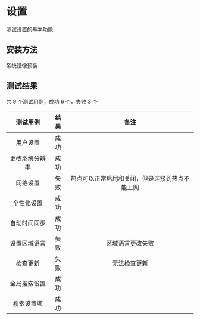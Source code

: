 # 设置

测试设置的基本功能

## 安装方法

系统镜像预装

## 测试结果

共 9 个测试用例，成功 6 个，失败 3 个

|测试用例|结果|备注|
|:-:|:-:|:-:|
|用户设置|成功||
|更改系统分辨率|成功||
|网络设置|失败|热点可以正常启用和关闭，但是连接到热点不能上网|
|个性化设置|成功||
|自动时间同步|成功||
|设置区域语言|失败|区域语言更改失败|
|检查更新|失败|无法检查更新|
|全局搜索设置|成功||
|搜索设置项|成功||
